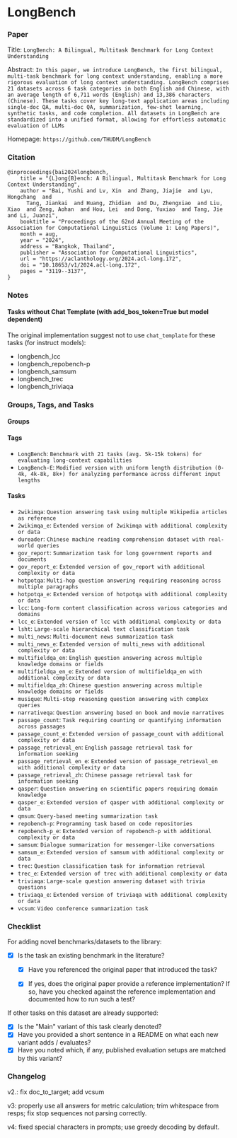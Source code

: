 # LongBench

### Paper

Title: `LongBench: A Bilingual, Multitask Benchmark for Long Context Understanding`

Abstract: `In this paper, we introduce LongBench, the first bilingual, multi-task benchmark for long context understanding, enabling a more rigorous evaluation of long context understanding. LongBench comprises 21 datasets across 6 task categories in both English and Chinese, with an average length of 6,711 words (English) and 13,386 characters (Chinese). These tasks cover key long-text application areas including single-doc QA, multi-doc QA, summarization, few-shot learning, synthetic tasks, and code completion. All datasets in LongBench are standardized into a unified format, allowing for effortless automatic evaluation of LLMs`

Homepage: `https://github.com/THUDM/LongBench`


### Citation

```
@inproceedings{bai2024longbench,
    title = "{L}ong{B}ench: A Bilingual, Multitask Benchmark for Long Context Understanding",
    author = "Bai, Yushi and Lv, Xin  and Zhang, Jiajie  and Lyu, Hongchang  and
      Tang, Jiankai  and Huang, Zhidian  and Du, Zhengxiao  and Liu, Xiao  and Zeng, Aohan  and Hou, Lei  and Dong, Yuxiao  and Tang, Jie  and Li, Juanzi",
    booktitle = "Proceedings of the 62nd Annual Meeting of the Association for Computational Linguistics (Volume 1: Long Papers)",
    month = aug,
    year = "2024",
    address = "Bangkok, Thailand",
    publisher = "Association for Computational Linguistics",
    url = "https://aclanthology.org/2024.acl-long.172",
    doi = "10.18653/v1/2024.acl-long.172",
    pages = "3119--3137",
}
```
### Notes

#### Tasks without Chat Template (with add_bos_token=True but model dependent)

The original implementation suggest not to use `chat_template` for these tasks (for instruct models):
- longbench_lcc
- longbench_repobench-p
- longbench_samsum
- longbench_trec
- longbench_triviaqa


### Groups, Tags, and Tasks

#### Groups

[//]: # (* `group_name`: `Short description`)

#### Tags

* `LongBench`: `Benchmark with 21 tasks (avg. 5k-15k tokens) for evaluating long-context capabilities`
* `LongBench-E`: `Modified version with uniform length distribution (0-4k, 4k-8k, 8k+) for analyzing performance across different input lengths`

#### Tasks

* `2wikimqa`: `Question answering task using multiple Wikipedia articles as reference`
* `2wikimqa_e`: `Extended version of 2wikimqa with additional complexity or data`
* `dureader`: `Chinese machine reading comprehension dataset with real-world queries`
* `gov_report`: `Summarization task for long government reports and documents`
* `gov_report_e`: `Extended version of gov_report with additional complexity or data`
* `hotpotqa`: `Multi-hop question answering requiring reasoning across multiple paragraphs`
* `hotpotqa_e`: `Extended version of hotpotqa with additional complexity or data`
* `lcc`: `Long-form content classification across various categories and domains`
* `lcc_e`: `Extended version of lcc with additional complexity or data`
* `lsht`: `Large-scale hierarchical text classification task`
* `multi_news`: `Multi-document news summarization task`
* `multi_news_e`: `Extended version of multi_news with additional complexity or data`
* `multifieldqa_en`: `English question answering across multiple knowledge domains or fields`
* `multifieldqa_en_e`: `Extended version of multifieldqa_en with additional complexity or data`
* `multifieldqa_zh`: `Chinese question answering across multiple knowledge domains or fields`
* `musique`: `Multi-step reasoning question answering with complex queries`
* `narrativeqa`: `Question answering based on book and movie narratives`
* `passage_count`: `Task requiring counting or quantifying information across passages`
* `passage_count_e`: `Extended version of passage_count with additional complexity or data`
* `passage_retrieval_en`: `English passage retrieval task for information seeking`
* `passage_retrieval_en_e`: `Extended version of passage_retrieval_en with additional complexity or data`
* `passage_retrieval_zh`: `Chinese passage retrieval task for information seeking`
* `qasper`: `Question answering on scientific papers requiring domain knowledge`
* `qasper_e`: `Extended version of qasper with additional complexity or data`
* `qmsum`: `Query-based meeting summarization task`
* `repobench-p`: `Programming task based on code repositories`
* `repobench-p_e`: `Extended version of repobench-p with additional complexity or data`
* `samsum`: `Dialogue summarization for messenger-like conversations`
* `samsum_e`: `Extended version of samsum with additional complexity or data`
* `trec`: `Question classification task for information retrieval`
* `trec_e`: `Extended version of trec with additional complexity or data`
* `triviaqa`: `Large-scale question answering dataset with trivia questions`
* `triviaqa_e`: `Extended version of triviaqa with additional complexity or data`
* `vcsum`: `Video conference summarization task`

### Checklist

For adding novel benchmarks/datasets to the library:
* [x] Is the task an existing benchmark in the literature?
  * [x] Have you referenced the original paper that introduced the task?
  * [x] If yes, does the original paper provide a reference implementation? If so, have you checked against the reference implementation and documented how to run such a test?


If other tasks on this dataset are already supported:
* [x] Is the "Main" variant of this task clearly denoted?
* [x] Have you provided a short sentence in a README on what each new variant adds / evaluates?
* [x] Have you noted which, if any, published evaluation setups are matched by this variant?

### Changelog
v2.: fix doc_to_target; add vcsum

v3: properly use all answers for metric calculation; trim whitespace from resps; fix stop sequences not parsing correctly.

v4: fixed special characters in prompts; use greedy decoding by default.
